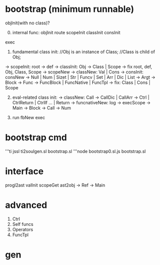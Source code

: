 # bootstrap (minimum runnable)

objInit(with no class)?

0. internal func:
 objInit
 route
 scopeInit
 classInit
 consInit
 
 exec

1. fundamental class init:
//Obj is an instance of Class;
//Class is child of Obj;

 -> scopeInit: root -> def 
 -> classInit: Obj -> Class | Scope 
 -> fix root, def, Obj, Class, Scope -> scopeNew 
 -> classNew: Val | Cons
 -> consInit: consNew -> Null | Num | Sizet | Str | Funcv | Set | Arr | Dic | List
 -> Argt -> Block -> Func -> FuncBlock | FuncNative | FuncTpl
 -> fix: Class | Cons | Scope

2. eval-related class init:
 -> classNew: Call -> CallDic | CallArr
 -> Ctrl | CtrlReturn | CtrlIf ... | Return
 -> funcnativeNew: log 
 -> execScope -> Main -> Block -> Call -> Num

3. run
 fbNew
 exec

# bootstrap cmd
'''ti jssl ti2soulgen.sl bootstrap.sl
'''node bootstrap0.sl.js bootstrap.sl

# interface
 progl2ast
 valInit
 scopeGet
 ast2obj
 -> Ref -> Main 

# advanced
1. Ctrl
2. Self funcs
3. Operators
4. FuncTpl

# gen 

